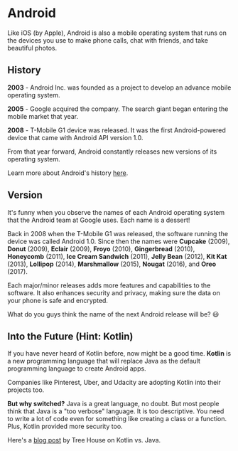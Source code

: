 # Android

Like iOS (by Apple), Android is also a mobile operating system that runs on the devices you use to make phone calls, chat with friends, and take beautiful photos.

## History

**2003** - Android Inc. was founded as a project to develop an advance mobile operating system.

**2005** - Google acquired the company. The search giant began entering the mobile market that year.

**2008** - T-Mobile G1 device was released. It was the first Android-powered device that came with Android API version 1.0.

From that year forward, Android constantly releases new versions of its operating system.

Learn more about Android's history [here](https://en.wikipedia.org/wiki/Android_(operating_system)#History).

## Version

It's funny when you observe the names of each Android operating system that the Android team at Google uses. Each name is a dessert!

Back in 2008 when the T-Mobile G1 was released, the software running the device was called Android 1.0. Since then the names were **Cupcake** (2009), **Donut** (2009), **Eclair** (2009), **Froyo** (2010), **Gingerbread** (2010), **Honeycomb** (2011), **Ice Cream Sandwich** (2011), **Jelly Bean** (2012), **Kit Kat** (2013), **Lollipop** (2014), **Marshmallow** (2015), **Nougat** (2016), and **Oreo** (2017).

Each major/minor releases adds more features and capabilities to the software. It also enhances security and privacy, making sure the data on your phone is safe and encrypted.

What do you guys think the name of the next Android release will be? 😃

## Into the Future (Hint: Kotlin)

If you have never heard of Kotlin before, now might be a good time. **Kotlin** is a new programming language that will replace Java as the default programming language to create Android apps.

Companies like Pinterest, Uber, and Udacity are adopting Kotlin into their projects too.

**But why switched?** Java is a great language, no doubt. But most people think that Java is a "too verbose" language. It is too descriptive. You need to write a lot of code even for something like creating a class or a function. Plus, Kotlin provided more security too. 

Here's a [blog post](http://blog.teamtreehouse.com/learn-kotlin-java) by Tree House on Kotlin vs. Java.